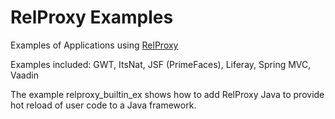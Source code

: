 # RelProxy Examples
Examples of Applications using [RelProxy](https://github.com/jmarranz/relproxy)

Examples included: GWT, ItsNat, JSF (PrimeFaces), Liferay, Spring MVC, Vaadin

The example relproxy_builtin_ex shows how to add RelProxy Java to provide hot reload of user code to a Java framework.

